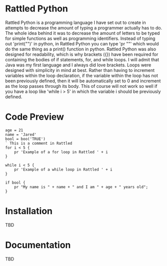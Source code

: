 # Rattled Python
Rattled Python is a programming language I have set out to create
in attempts to decrease the amount of typing a programmer actually
has to do. The whole idea behind it was to decrease the amount of
letters to be typed for simple functions as well as programming
identifiers. Instead of typing out 'print("")' in python, in Rattled
Python you can type 'pr ""' which would do the same thing as a print()
function in python. Rattled Python was also designed for readability,
which is why brackets ({}) have been required for containing the bodies of
if statements, for, and while loops. I will admit that Java was my
first language and I always did love brackets. Loops were designed with
simplicity in mind at best. Rather than having to increment variables
within the loop declaration, if the variable within the loop has not
been previously defined, then it will be automatically set to 0 and
increment as the loop passes through its body. This of course will not
work so well if you have a loop like 'while i > 5' in which the variable
i should be previously defined.
# Code Preview
```
age = 21
name = 'Jared'
bool = boo('TRUE')
` This is a comment in Rattled
for i < 5 {
    pr 'Example of a for loop in Rattled ' + i
}

while i < 5 {
    pr 'Example of a while loop in Rattled ' + i
}

if bool {
    pr "My name is " + name + " and I am " + age + " years old";
}
```
# Installation
TBD
# Documentation
TBD